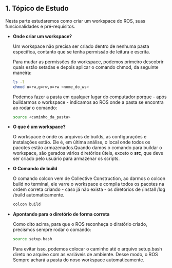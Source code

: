 ## **1. Tópico de Estudo**

Nesta parte estudaremos como criar um workspace do ROS, suas funcionalidades e pré-requisitos. 

- **Onde criar um workspace?**
    
    Um workspace não precisa ser criado dentro de nenhuma pasta específica, contanto que se tenha permissão de leitura e escrita. 
    
    Para mudar as permissões do workspace, podemos primeiro descobrir quais estão setadas e depois aplicar o comando chmod, da seguinte maneira:
    
    ```bash
    ls -l
    chmod u=rw,g=rw,o=rw <nome_do_ws>
    ```
    
    Podemos fazer a pasta em qualquer lugar do computador porque - após buildarmos o workspace - indicamos ao ROS onde a pasta se encontra ao rodar o comando:
    
    ```bash
    source <caminho_da_pasta>
    ```
    
- **O que é um workspace?**
    
    O workspace é onde os arquivos de builds, as configurações e instalações estão. Ele é, em última análise, o local onde todos os pacotes estão armazenados.Quando damos o comando para buildar o workspace, são gerados vários diretórios úteis, exceto o **src**, que deve ser criado pelo usuário para armazenar os scripts.
    
- **O Comando de build**
    
    O comando colcon vem de Collective Construction, ao darmos o colcon build no terminal, ele varre o workspace e compila todos os pacotes na ordem correta criando - caso já não exista - os diretórios de /install /log /build automaticamente.
    
    ```bash
    colcon build
    ```
    
- **Apontando para o diretório de forma correta**
    
    Como dito acima, para que o ROS reconheça o diratório criado, precismos sempre rodar o comando:
    
    ```bash
    source setup.bash
    ```
    
    Para evitar isso, podemos colocar o caminho até o arquivo setup.bash direto no arquivo com as variáveis de ambiente. Desse modo, o ROS Sempre achará a pasta do noso workspace automaticamente.